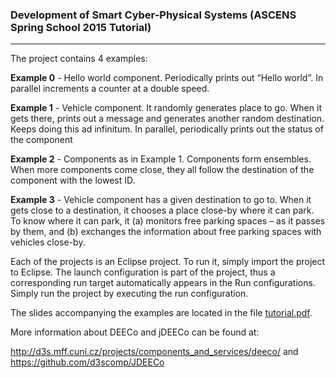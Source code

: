 ### Development of Smart Cyber-Physical Systems (ASCENS Spring School 2015 Tutorial)
---
The project contains 4 examples:

**Example 0** - Hello world component. Periodically prints out “Hello world”. In parallel increments a counter at a double speed.

**Example 1** - Vehicle component. It randomly generates place to go. When it gets there, prints out a message and generates another random destination. Keeps doing this ad infinitum. In parallel, periodically prints out the status of the component

**Example 2** - Components as in Example 1. Components form ensembles. When more components come close, they all follow the destination of the component with the lowest ID.

**Example 3** - Vehicle component has a given destination to go to. When it gets close to a destination, it chooses a place close-by where it can park. To know where it can park, it (a) monitors free parking spaces – as it passes by them, and (b) exchanges the information about free parking spaces with vehicles close-by.

Each of the projects is an Eclipse project. To run it, simply import the project to Eclipse. The launch configuration is part of the project, thus a corresponding run target automatically appears in the Run configurations. Simply run the project by executing the run configuration.

The slides accompanying the examples are located in the file [tutorial.pdf](https://github.com/d3scomp/ascens-tutorial/raw/master/tutorial.pdf).

More information about DEECo and jDEECo can be found at:

http://d3s.mff.cuni.cz/projects/components_and_services/deeco/
and
https://github.com/d3scomp/JDEECo
